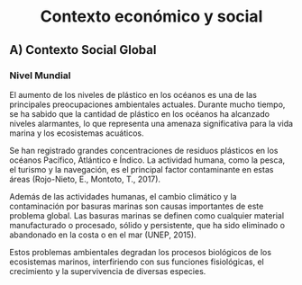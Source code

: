 <h1 align="center">Contexto económico y social</h1>

## A) Contexto Social Global

### Nivel Mundial

El aumento de los niveles de plástico en los océanos es una de las principales preocupaciones ambientales actuales. Durante mucho tiempo, se ha sabido que la cantidad de plástico en los océanos ha alcanzado niveles alarmantes, lo que representa una amenaza significativa para la vida marina y los ecosistemas acuáticos.

Se han registrado grandes concentraciones de residuos plásticos en los océanos Pacífico, Atlántico e Índico. La actividad humana, como la pesca, el turismo y la navegación, es el principal factor contaminante en estas áreas (Rojo-Nieto, E., Montoto, T., 2017).

Además de las actividades humanas, el cambio climático y la contaminación por basuras marinas son causas importantes de este problema global. Las basuras marinas se definen como cualquier material manufacturado o procesado, sólido y persistente, que ha sido eliminado o abandonado en la costa o en el mar (UNEP, 2015).

Estos problemas ambientales degradan los procesos biológicos de los ecosistemas marinos, interfiriendo con sus funciones fisiológicas, el crecimiento y la supervivencia de diversas especies.
